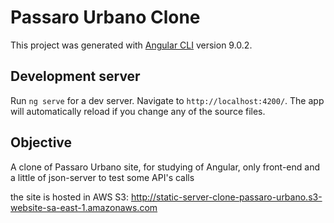 # Passaro Urbano Clone

This project was generated with [Angular CLI](https://github.com/angular/angular-cli) version 9.0.2.

## Development server

Run `ng serve` for a dev server. Navigate to `http://localhost:4200/`. The app will automatically reload if you change any of the source files.

## Objective

A clone of Passaro Urbano site, for studying of Angular, only front-end and a little of json-server to test some API's calls

the site is hosted in AWS S3: http://static-server-clone-passaro-urbano.s3-website-sa-east-1.amazonaws.com 
